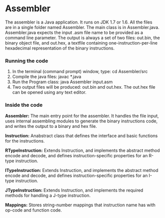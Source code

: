# Assembler
 
The assembler is a Java application. It runs on JDK 1.7 or 1.6. All the files are in a single folder named Assembler. 
The main class is in Assembler.java. Assembler.java expects the input .asm file name to be provided as a command line parameter. The output is always a set of two files: out.bin, the binary object file, and out.hex, a textfile containing one-instruction-per-line hexadecimal representation of the binary instructions.

<h3> Running the code</h3>
<ol>
<li>In the terminal (command prompt) window, type: cd Assembler/src</li>
<li>Compile the java files: javac *.java</li>
<li>Run the Program class: java Assembler input.asm</li>
<li>Two output files will be produced: out.bin and out.hex. The out.hex file can be opened using any text editor.</li>
</ol>

<h3>Inside the code</h3>
<b>Assembler:</b> The main entry point for the assembler. It handles the file input, uses internal assembling
modules to generate the binary instructions code, and writes the output to a binary and hex file. 

<b>Instruction:</b> Anabstract class that defines the interface and basic functions for the instructions.

<b>RTypeInstruction:</b> Extends Instruction, and implements the abstract method encode and decode, and defines instruction-specific properties for an R-type instruction.

<b>ITypeInstruction:</b> Extends Instruction, and implements the abstract method encode and decode, and defines instruction-specific properties for an I-type instruction.


<b>JTypeInstruction:</b> Extends Instruction, and implements the required methods for handling a J-type instruction.

<b>Mappings:</b> Stores string-number mappings that instruction name has with op-code and function code.
